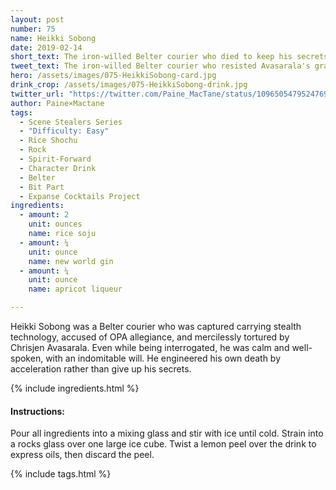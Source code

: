 ```yaml
---
layout: post
number: 75
name: Heikki Sobong
date: 2019-02-14
short_text: The iron-willed Belter courier who died to keep his secrets.
tweet_text: The iron-willed Belter courier who resisted Avasarala's gravity torture and died to keep his secrets. [@JoeDelfin_'s](https://twitter.com/JoeDelfin_) calm erudition amid clear suffering stamped Avasarala's ruthlessness in our memory.
hero: /assets/images/075-HeikkiSobong-card.jpg
drink_crop: /assets/images/075-HeikkiSobong-drink.jpg
twitter_url: "https://twitter.com/Paine_MacTane/status/1096505479524769798"
author: Paine×Mactane
tags:
  - Scene Stealers Series
  - "Difficulty: Easy"
  - Rice Shochu
  - Rock
  - Spirit-Forward
  - Character Drink
  - Belter
  - Bit Part
  - Expanse Cocktails Project
ingredients:
  - amount: 2
    unit: ounces
    name: rice soju
  - amount: ¼
    unit: ounce
    name: new world gin
  - amount: ¼
    unit: ounce
    name: apricot liqueur

---
```


Heikki Sobong was a Belter courier who was captured carrying stealth technology, accused of OPA allegiance, and mercilessly tortured by Chrisjen Avasarala. Even while being interrogated, he was calm and well-spoken, with an indomitable will. He engineered his own death by acceleration rather than give up his secrets.

{% include ingredients.html %}

#### Instructions:

Pour all ingredients into a mixing glass and stir with ice until cold. Strain into a rocks glass over one large ice cube. Twist a lemon peel over the drink to express oils, then discard the peel.

{% include tags.html %}

